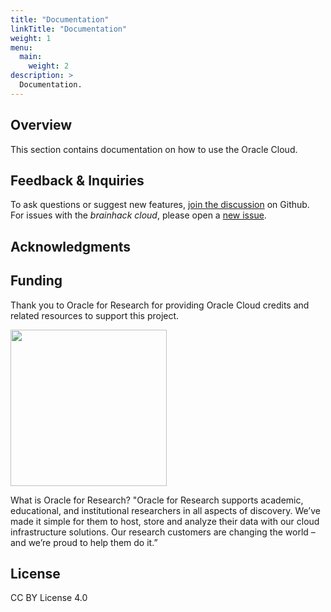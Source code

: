 ```yaml
---
title: "Documentation"
linkTitle: "Documentation"
weight: 1
menu:
  main:
    weight: 2
description: >
  Documentation.
---
```


## Overview

This section contains documentation on how to use the Oracle Cloud.

## Feedback & Inquiries

To ask questions or suggest new features,
[join the discussion](https://github.com/brainhackorg/brainhack_cloud/discussions)
on Github. For issues with the _brainhack cloud_, please open a
[new issue](https://github.com/brainhackorg/brainhack_cloud/issues).

## Acknowledgments

## Funding

Thank you to Oracle for Research for providing Oracle Cloud credits and related
resources to support this project.

<img src="https://user-images.githubusercontent.com/4021595/119061922-db877080-ba18-11eb-9882-d53a25ec88ee.png" width="250">

What is Oracle for Research?
"Oracle for Research supports academic, educational, and institutional researchers in all aspects of discovery. We’ve made it simple for them to host, store and analyze their data with our cloud infrastructure solutions. Our research customers are changing the world – and we’re proud to help them do it.”

## License

CC BY License 4.0
